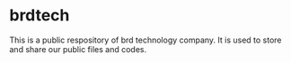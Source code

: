# brdtech
This is a public respository of brd technology company. It is used to store and share our public files and codes.
